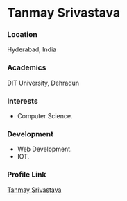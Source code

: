 # Tanmay Srivastava

### Location

Hyderabad, India

### Academics

DIT University, Dehradun

### Interests

- Computer Science.

### Development

- Web Development.
- IOT.

### Profile Link

[Tanmay Srivastava](https://github.com/Tanmay17)
